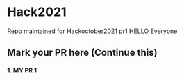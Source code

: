 # Hack2021
Repo maintained for Hackoctober2021
pr1
HELLO Everyone
## Mark your PR here (Continue this)
#### 1. MY PR 1

